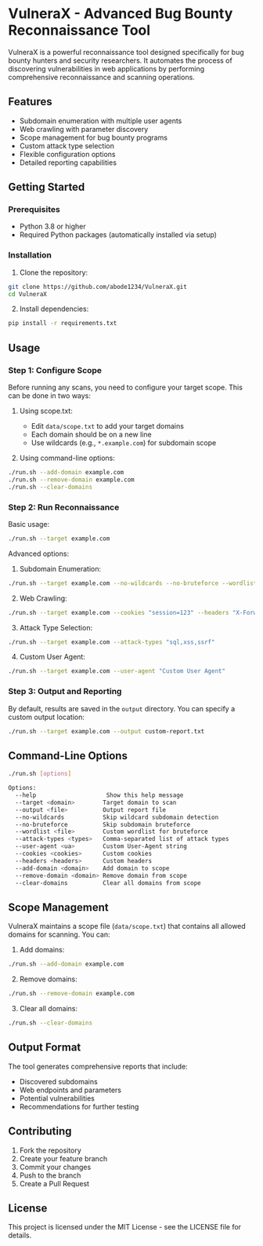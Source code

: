 # VulneraX - Advanced Bug Bounty Reconnaissance Tool

VulneraX is a powerful reconnaissance tool designed specifically for bug bounty hunters and security researchers. It automates the process of discovering vulnerabilities in web applications by performing comprehensive reconnaissance and scanning operations.

## Features

- Subdomain enumeration with multiple user agents
- Web crawling with parameter discovery
- Scope management for bug bounty programs
- Custom attack type selection
- Flexible configuration options
- Detailed reporting capabilities

## Getting Started

### Prerequisites

- Python 3.8 or higher
- Required Python packages (automatically installed via setup)

### Installation

1. Clone the repository:
```bash
git clone https://github.com/abode1234/VulneraX.git
cd VulneraX
```

2. Install dependencies:
```bash
pip install -r requirements.txt
```

## Usage

### Step 1: Configure Scope

Before running any scans, you need to configure your target scope. This can be done in two ways:

1. Using scope.txt:
   - Edit `data/scope.txt` to add your target domains
   - Each domain should be on a new line
   - Use wildcards (e.g., `*.example.com`) for subdomain scope

2. Using command-line options:
```bash
./run.sh --add-domain example.com
./run.sh --remove-domain example.com
./run.sh --clear-domains
```

### Step 2: Run Reconnaissance

Basic usage:
```bash
./run.sh --target example.com
```

Advanced options:

1. Subdomain Enumeration:
```bash
./run.sh --target example.com --no-wildcards --no-bruteforce --wordlist custom-wordlist.txt
```

2. Web Crawling:
```bash
./run.sh --target example.com --cookies "session=123" --headers "X-Forwarded-For:127.0.0.1"
```

3. Attack Type Selection:
```bash
./run.sh --target example.com --attack-types "sql,xss,ssrf"
```

4. Custom User Agent:
```bash
./run.sh --target example.com --user-agent "Custom User Agent"
```

### Step 3: Output and Reporting

By default, results are saved in the `output` directory. You can specify a custom output location:
```bash
./run.sh --target example.com --output custom-report.txt
```

## Command-Line Options

```bash
./run.sh [options]

Options:
  --help                    Show this help message
  --target <domain>        Target domain to scan
  --output <file>          Output report file
  --no-wildcards           Skip wildcard subdomain detection
  --no-bruteforce          Skip subdomain bruteforce
  --wordlist <file>        Custom wordlist for bruteforce
  --attack-types <types>   Comma-separated list of attack types
  --user-agent <ua>        Custom User-Agent string
  --cookies <cookies>      Custom cookies
  --headers <headers>      Custom headers
  --add-domain <domain>    Add domain to scope
  --remove-domain <domain> Remove domain from scope
  --clear-domains          Clear all domains from scope
```

## Scope Management

VulneraX maintains a scope file (`data/scope.txt`) that contains all allowed domains for scanning. You can:

1. Add domains:
```bash
./run.sh --add-domain example.com
```

2. Remove domains:
```bash
./run.sh --remove-domain example.com
```

3. Clear all domains:
```bash
./run.sh --clear-domains
```

## Output Format

The tool generates comprehensive reports that include:
- Discovered subdomains
- Web endpoints and parameters
- Potential vulnerabilities
- Recommendations for further testing

## Contributing

1. Fork the repository
2. Create your feature branch
3. Commit your changes
4. Push to the branch
5. Create a Pull Request

## License

This project is licensed under the MIT License - see the LICENSE file for details.
